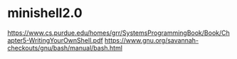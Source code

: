 # minishell2.0
https://www.cs.purdue.edu/homes/grr/SystemsProgrammingBook/Book/Chapter5-WritingYourOwnShell.pdf
https://www.gnu.org/savannah-checkouts/gnu/bash/manual/bash.html
